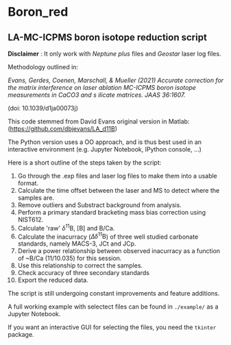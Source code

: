 # Boron_red
## LA-MC-ICPMS boron isotope reduction script

**Disclaimer** : It only work with *Neptune plus* files and *Geostar* laser log files.

Methodology outlined in:

*Evans, Gerdes, Coenen, Marschall, & Mueller (2021) Accurate correction for the matrix 
interference on laser ablation MC-ICPMS boron isotope measurements in CaCO3 and s
ilicate matrices. JAAS 36:1607.*

(doi: 10.1039/d1ja00073j)

This code stemmed from David Evans original version in Matlab: (https://github.com/dbjevans/LA_d11B)

The Python version uses a OO approach, and is thus best used in an interactive environment (e.g. Jupyter Notebook, IPython console, ...)

Here is a short outline of the steps taken by the script:

1. Go through the .exp files and laser log files to make them into a usable format.
2. Calculate the time offset between the laser and MS to detect where the samples are.
3. Remove outliers and Substract background from analysis.
4. Perform a primary standard bracketing mass bias correction using NIST612.
5. Calculate 'raw' $\delta ^{11}\mathrm{B}$, [B] and B/Ca.
6. Calculate the inacurracy ($\Delta \delta ^{11} \mathrm{B}$) of three well studied carbonate standards, namely MACS-3, JCt and JCp. 
7. Derive a power relationship between observed inacurracy as a function of ~B/Ca (11/10.035) for this session.
8. Use this relationship to correct the samples.
9. Check accuracy of three secondary standards
10. Export the reduced data.

The script is still undergoing constant improvements and feature additions.

A full working example with selectect files can be found in `./example/` as a Jupyter Notebook.

If you want an interactive GUI for selecting the files, you need the `tkinter` package.